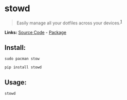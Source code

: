 # stowd

> Easily manage all your dotfiles across your devices.<sup>[1][desc]</sup>

**Links:** [Source Code][code] - [Package][pkg]

## Install:

```
sudo pacman stow

pip install stowd
```

## Usage:

```
stowd
```

[desc]: https://github.com/ghassan0/stowd
[code]: https://github.com/ghassan0/stowd
[pkg]: https://pypi.org/project/stowd/
